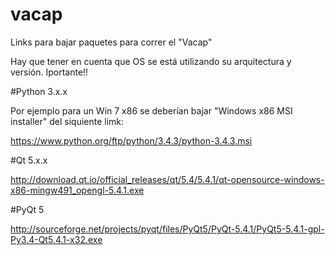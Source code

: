 # vacap

Links para bajar paquetes para correr el "Vacap" 

Hay que tener en cuenta que OS se está utilizando su arquitectura y versión. Iportante!!


#Python 3.x.x

Por ejemplo para un Win 7 x86 se deberían bajar "Windows x86 MSI installer" del siquiente limk:

https://www.python.org/ftp/python/3.4.3/python-3.4.3.msi



#Qt 5.x.x

http://download.qt.io/official_releases/qt/5.4/5.4.1/qt-opensource-windows-x86-mingw491_opengl-5.4.1.exe

#PyQt 5

http://sourceforge.net/projects/pyqt/files/PyQt5/PyQt-5.4.1/PyQt5-5.4.1-gpl-Py3.4-Qt5.4.1-x32.exe
